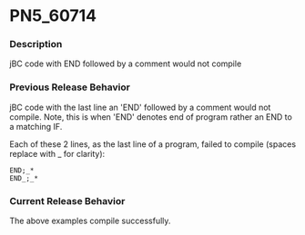 # PN5_60714

<PageHeader />

### Description

jBC code with END followed by a comment would not compile



### Previous Release Behavior

jBC code with the last line an 'END' followed by a comment would not compile. Note, this is when 'END' denotes end of program rather an END to a matching IF.

Each of these 2 lines, as the last line of a program, failed to compile (spaces replace with \_ for clarity):

```
END;_*
END_;_*
```



### Current Release Behavior

The above examples compile successfully.
